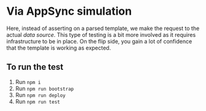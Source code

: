 # Via AppSync simulation

Here, instead of asserting on a parsed template, we make the request to the actual _data source_. This type of testing is a bit more involved as it requires infrastructure to be in place. On the flip side, you gain a lot of confidence that the template is working as expected.

## To run the test

1. Run `npm i`
1. Run `npm run bootstrap`
1. Run `npm run deploy`
1. Run `npm run test`
